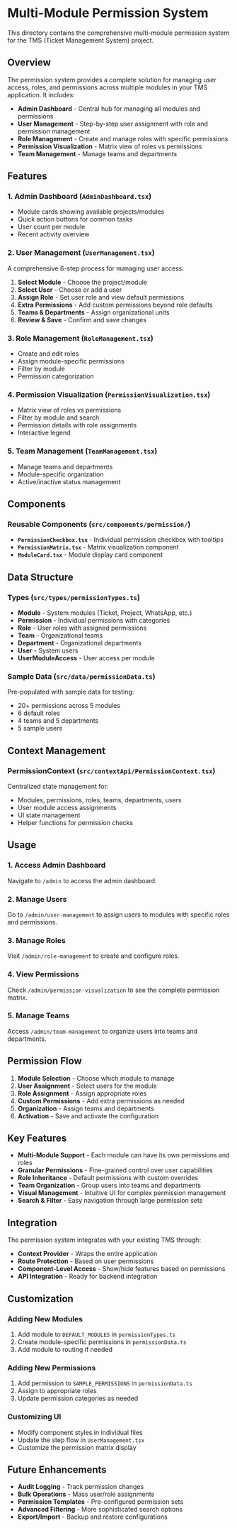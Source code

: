 # Multi-Module Permission System

This directory contains the comprehensive multi-module permission system for the TMS (Ticket Management System) project.

## Overview

The permission system provides a complete solution for managing user access, roles, and permissions across multiple modules in your TMS application. It includes:

- **Admin Dashboard** - Central hub for managing all modules and permissions
- **User Management** - Step-by-step user assignment with role and permission management
- **Role Management** - Create and manage roles with specific permissions
- **Permission Visualization** - Matrix view of roles vs permissions
- **Team Management** - Manage teams and departments

## Features

### 1. Admin Dashboard (`AdminDashboard.tsx`)
- Module cards showing available projects/modules
- Quick action buttons for common tasks
- User count per module
- Recent activity overview

### 2. User Management (`UserManagement.tsx`)
A comprehensive 6-step process for managing user access:

1. **Select Module** - Choose the project/module
2. **Select User** - Choose or add a user
3. **Assign Role** - Set user role and view default permissions
4. **Extra Permissions** - Add custom permissions beyond role defaults
5. **Teams & Departments** - Assign organizational units
6. **Review & Save** - Confirm and save changes

### 3. Role Management (`RoleManagement.tsx`)
- Create and edit roles
- Assign module-specific permissions
- Filter by module
- Permission categorization

### 4. Permission Visualization (`PermissionVisualization.tsx`)
- Matrix view of roles vs permissions
- Filter by module and search
- Permission details with role assignments
- Interactive legend

### 5. Team Management (`TeamManagement.tsx`)
- Manage teams and departments
- Module-specific organization
- Active/inactive status management

## Components

### Reusable Components (`src/components/permission/`)

- **`PermissionCheckbox.tsx`** - Individual permission checkbox with tooltips
- **`PermissionMatrix.tsx`** - Matrix visualization component
- **`ModuleCard.tsx`** - Module display card component

## Data Structure

### Types (`src/types/permissionTypes.ts`)

- **Module** - System modules (Ticket, Project, WhatsApp, etc.)
- **Permission** - Individual permissions with categories
- **Role** - User roles with assigned permissions
- **Team** - Organizational teams
- **Department** - Organizational departments
- **User** - System users
- **UserModuleAccess** - User access per module

### Sample Data (`src/data/permissionData.ts`)

Pre-populated with sample data for testing:
- 20+ permissions across 5 modules
- 6 default roles
- 4 teams and 5 departments
- 5 sample users

## Context Management

### PermissionContext (`src/contextApi/PermissionContext.tsx`)

Centralized state management for:
- Modules, permissions, roles, teams, departments, users
- User module access assignments
- UI state management
- Helper functions for permission checks

## Usage

### 1. Access Admin Dashboard
Navigate to `/admin` to access the admin dashboard.

### 2. Manage Users
Go to `/admin/user-management` to assign users to modules with specific roles and permissions.

### 3. Manage Roles
Visit `/admin/role-management` to create and configure roles.

### 4. View Permissions
Check `/admin/permission-visualization` to see the complete permission matrix.

### 5. Manage Teams
Access `/admin/team-management` to organize users into teams and departments.

## Permission Flow

1. **Module Selection** - Choose which module to manage
2. **User Assignment** - Select users for the module
3. **Role Assignment** - Assign appropriate roles
4. **Custom Permissions** - Add extra permissions as needed
5. **Organization** - Assign teams and departments
6. **Activation** - Save and activate the configuration

## Key Features

- **Multi-Module Support** - Each module can have its own permissions and roles
- **Granular Permissions** - Fine-grained control over user capabilities
- **Role Inheritance** - Default permissions with custom overrides
- **Team Organization** - Group users into teams and departments
- **Visual Management** - Intuitive UI for complex permission management
- **Search & Filter** - Easy navigation through large permission sets

## Integration

The permission system integrates with your existing TMS through:

- **Context Provider** - Wraps the entire application
- **Route Protection** - Based on user permissions
- **Component-Level Access** - Show/hide features based on permissions
- **API Integration** - Ready for backend integration

## Customization

### Adding New Modules
1. Add module to `DEFAULT_MODULES` in `permissionTypes.ts`
2. Create module-specific permissions in `permissionData.ts`
3. Add module to routing if needed

### Adding New Permissions
1. Add permission to `SAMPLE_PERMISSIONS` in `permissionData.ts`
2. Assign to appropriate roles
3. Update permission categories as needed

### Customizing UI
- Modify component styles in individual files
- Update the step flow in `UserManagement.tsx`
- Customize the permission matrix display

## Future Enhancements

- **Audit Logging** - Track permission changes
- **Bulk Operations** - Mass user/role assignments
- **Permission Templates** - Pre-configured permission sets
- **Advanced Filtering** - More sophisticated search options
- **Export/Import** - Backup and restore configurations
